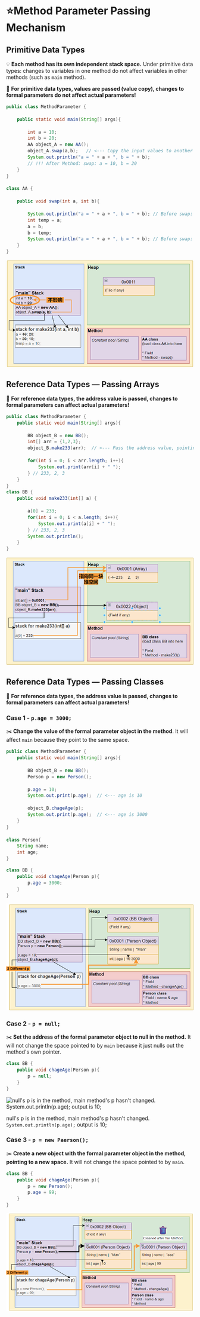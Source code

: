 # ⭐Method Parameter Passing Mechanism

## Primitive Data Types

💡 **Each method has its own independent stack space.**
Under primitive data types: changes to variables in one method do not affect variables in other methods (such as `main` method).

📌 **For primitive data types, values are passed (value copy), changes to formal parameters do not affect actual parameters!**

```java
public class MethodParameter {

	public static void main(String[] args){

		int a = 10;
		int b = 20;
		AA object_A = new AA();
		object_A.swap(a,b);   // <--- Copy the input values to another **independent stack** (not the address value).
		System.out.println("a = " + a + ", b = " + b); 
		// !!! After Method: swap: a = 10, b = 20
	}
}

class AA {

	public void swap(int a, int b){

		System.out.println("a = " + a + ", b = " + b); // Before swap: a = 10, b = 20
		int temp = a;
		a = b;
		b = temp;
		System.out.println("a = " + a + ", b = " + b); // Before swap: a = 20, b = 10
	}
}
```

![make233(int a, int b); 写错了，应该是swap(int a, int b)。](image/6.PrimitiveTypes.png)

## Reference Data Types — Passing Arrays

📌 **For reference data types, the address value is passed, changes to formal parameters can affect actual parameters!**

```java
public class MethodParameter {
	public static void main(String[] args){

		BB object_B = new BB();
		int[] arr = {1,2,3};
		object_B.make233(arr);  // <--- Pass the address value, pointing to the same space.

		for(int i = 0; i < arr.length; i++){
			System.out.print(arr[i] + " ");
		} // 233, 2, 3
	}
}
class BB {
	public void make233(int[] a) {

		a[0] = 233;
		for(int i = 0; i < a.length; i++){
			System.out.print(a[i] + " ");
		} // 233, 2, 3
		System.out.println();
	}
}
```

![Untitled](image/6.Non-pType-Array.png)

## Reference Data Types — Passing Classes

📌 **For reference data types, the address value is passed, changes to formal parameters can affect actual parameters!**

### Case 1 - `p.age = 3000;`

✂️ **Change the value of the formal parameter object in the method**. It will affect `main` because they point to the same space.

```java
public class MethodParameter {
	public static void main(String[] args){

		BB object_B = new BB();
		Person p = new Person();

		p.age = 10;
		System.out.print(p.age);  // <--- age is 10

		object_B.chageAge(p);
		System.out.print(p.age);  // <--- age is 3000
	}
}

class Person{
	String name;
	int age;
}
```

```java
class BB {
	public void chageAge(Person p){
		p.age = 3000;
	}
}
```

![Untitled](image/6.Non-pType-Case1.png)

### Case 2 - `p = null;`

✂️ **Set the address of the formal parameter object to null in the method.** It will not change the space pointed to by `main` because it just nulls out the method's own pointer.

```java
class BB {
	public void chageAge(Person p){
		p = null;
	}
}
```

![null's p is in the method, main method's p hasn't changed.
`System.out.println(p.age);` output is 10;](image/6.Non-pType-Case2.png)

null's p is in the method, main method's p hasn't changed.
`System.out.println(p.age);` output is 10;

### Case 3 - `p = new Paerson();`

✂️ **Create a new object with the formal parameter object in the method, pointing to a new space.** It will not change the space pointed to by `main`.

```java
class BB {
	public void chageAge(Person p){
		p = new Person();
		p.age = 99;
	}
}
```

![Untitled](image/6.Non-pType-Case3.png)